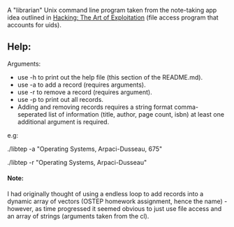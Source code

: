 A "librarian" Unix command line program taken from the note-taking app idea outlined in [Hacking: The Art of Exploitation](https://www.amazon.co.uk/Hacking-Art-Exploitation-Jon-Erickson/dp/1593271441) (file access program that accounts for uids).

## Help:

Arguments:

* use -h to print out the help file (this section of the README.md).
* use -a to add a record (requires arguments).
* use -r to remove a record (requires argument).
* use -p to print out all records.
* Adding and removing records requires a string format comma-seperated list of information (title, author, page count, isbn) at least one additional argument is required.

e.g: 

./libtep -a "Operating Systems, Arpaci-Dusseau, 675"

./libtep -r "Operating Systems, Arpaci-Dusseau"


#### Note:

I had originally thought of using a endless loop to add records into a dynamic array of vectors (OSTEP homework assignment, hence the name) - however, as time progressed it seemed obvious to just use file access and an array of strings (arguments taken from the cl). 